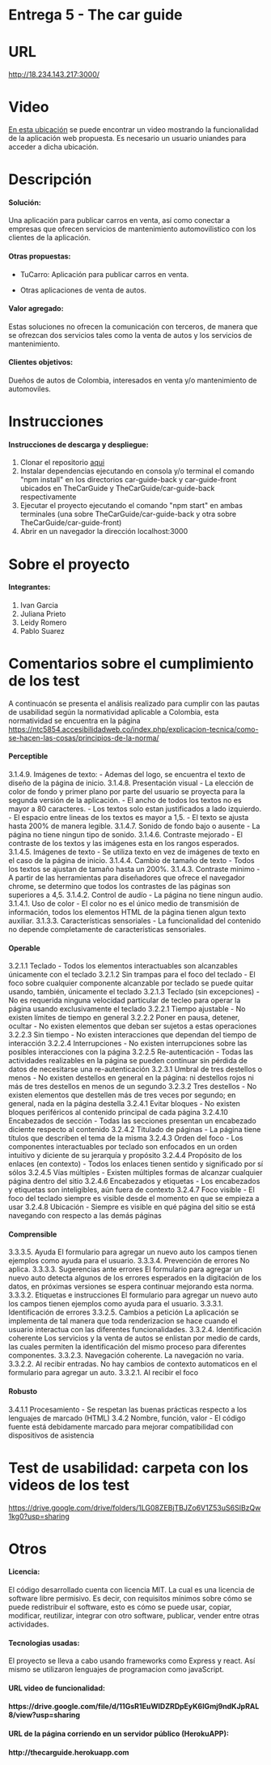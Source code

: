 # Entrega 5 - The car guide

# URL
http://18.234.143.217:3000/

# Video
<a href="https://uniandes-my.sharepoint.com/:v:/g/personal/pa_suarezm_uniandes_edu_co/EYFbGy1Iaa1PpYAHcRYBkY8B5mKOJLGNOBpcxWI9UkClJQ?e=VTKdHw">En esta ubicación</a> se puede encontrar un video mostrando la funcionalidad de la aplicación web propuesta. Es necesario un usuario uniandes para acceder a dicha ubicación.

# Descripción
<h4>Solución:</h4>
Una aplicación para publicar carros en venta, así como conectar a empresas que ofrecen servicios de mantenimiento automovilistico con los clientes de la aplicación.<br>

<h4>Otras propuestas:</h4>

- TuCarro: Aplicación para publicar carros en venta.

- Otras aplicaciones de venta de autos.

<h4>Valor agregado:</h4>
Estas soluciones no ofrecen la comunicación con terceros, de manera que se ofrezcan dos servicios tales como la venta de autos y los servicios de mantenimiento.

<h4>Clientes objetivos:</h4>
Dueños de autos de Colombia, interesados en venta y/o mantenimiento de automoviles.

# Instrucciones
<h4>Instrucciones de descarga y despliegue:</h4>
<ol>
  <li>Clonar el repositorio <a href="https://github.com/isis3710-uniandes/Team04-Entrega4">aqui</a></li>
  <li>Instalar dependencias ejecutando en consola y/o terminal el comando "npm install" en los directorios car-guide-back y car-guide-front ubicados en TheCarGuide y TheCarGuide/car-guide-back respectivamente</li>
  <li>Ejecutar el proyecto ejecutando el comando "npm start" en ambas terminales (una sobre TheCarGuide/car-guide-back y otra sobre TheCarGuide/car-guide-front)</li>
  <li>Abrir en un navegador la dirección localhost:3000</li>
</ol>

# Sobre el proyecto
<h4>Integrantes:</h4>
<ol>
  <li>Ivan Garcia</li>
  <li>Juliana Prieto</li>
  <li>Leidy Romero</li>
  <li>Pablo Suarez</li>
</ol> 

# Comentarios sobre el cumplimiento de los test
A continuacón se presenta el análisis realizado para cumplir con las pautas de usabilidad según la normatividad aplicable a Colombia, esta normatividad se encuentra en la página https://ntc5854.accesibilidadweb.co/index.php/explicacion-tecnica/como-se-hacen-las-cosas/principios-de-la-norma/


<h4>Perceptible</h4>
3.1.4.9. Imágenes de texto: 
  - Ademas del logo, se encuentra el texto de diseño de la página de inicio.
3.1.4.8. Presentación visual
  - La elección de color de fondo y primer plano por parte del usuario se proyecta para la segunda versión de la aplicación.
  - El ancho de todos los textos no es mayor a 80 caracteres.
  - Los textos solo estan justificados a lado izquierdo.
  - El espacio entre lineas de los textos es mayor a 1,5.
  - El texto se ajusta hasta 200% de manera legible.
3.1.4.7. Sonido de fondo bajo o ausente
  - La página no tiene ningun tipo de sonido.
3.1.4.6. Contraste mejorado
  - El contraste de los textos y las imágenes esta en los rangos esperados.
3.1.4.5. Imágenes de texto
  - Se utiliza texto en vez de imágenes de texto en el caso de la página de inicio.
3.1.4.4. Cambio de tamaño de texto
  - Todos los textos se ajustan de tamaño hasta un 200%.
3.1.4.3. Contraste minimo
  - A partir de las herramientas para diseñadores que ofrece el navegador chrome, se determino que todos los contrastes de las páginas son superiores a 4,5.
3.1.4.2. Control de audío
  - La página no tiene ningun audio.
3.1.4.1. Uso de color
  - El color no es el único medio de transmisión de información, todos los elementos HTML de la página tienen algun texto auxiliar.
3.1.3.3. Características sensoriales
  - La funcionalidad del contenido no depende completamente de características sensoriales.
<br>
<h4>Operable</h4>
3.2.1.1 Teclado
  - Todos los elementos interactuables son alcanzables únicamente con el teclado
3.2.1.2 Sin trampas para el foco del teclado
  - El foco sobre cualquier componente alcanzable por teclado se puede quitar usando, también, únicamente el teclado
3.2.1.3 Teclado (sin excepciones)
  - No es requerida ninguna velocidad particular de tecleo para operar la página usando exclusivamente el teclado
3.2.2.1 Tiempo ajustable
  - No existen límites de tiempo en general
3.2.2.2 Poner en pausa, detener, ocultar
  - No existen elementos que deban ser sujetos a estas operaciones
3.2.2.3 Sin tiempo
  - No existen interacciones que dependan del tiempo de interacción
3.2.2.4 Interrupciones
  - No existen interrupciones sobre las posibles interacciones con la página
3.2.2.5 Re-autenticación
  - Todas las actividades realizables en la página se pueden continuar sin pérdida de datos de necesitarse una re-autenticación
3.2.3.1 Umbral de tres destellos o menos
  - No existen destellos en general en la página: ni destellos rojos ni más de tres destellos en menos de un segundo
3.2.3.2 Tres destellos
  - No existen elementos que destellen más de tres veces por segundo; en general, nada en la página destella
3.2.4.1 Evitar bloques
  - No existen bloques periféricos al contenido principal de cada página
3.2.4.10 Encabezados de sección
  - Todas las secciones presentan un encabezado diciente respecto al contenido
3.2.4.2 Titulado de páginas
  - La página tiene títulos que describen el tema de la misma
3.2.4.3 Orden del foco
  - Los componentes interactuables por teclado son enfocados en un orden intuitivo y diciente de su jerarquía y propósito
3.2.4.4 Propósito de los enlaces (en contexto)
  - Todos los enlaces tienen sentido y significado por sí sólos
3.2.4.5 Vías múltiples
 - Existen múltiples formas de alcanzar cualquier página dentro del sitio
3.2.4.6 Encabezados y etiquetas
  - Los encabezados y etiquetas son inteligibles, aún fuera de contexto
3.2.4.7 Foco visible
  - El foco del teclado siempre es visible desde el momento en que se empieza a usar
3.2.4.8 Ubicación
  -  Siempre es visible en qué página del sitio se está navegando con respecto a las demás páginas
<br>
<h4>Comprensible</h4>
3.3.3.5. Ayuda
El formulario para agregar un nuevo auto los campos tienen ejemplos como ayuda para el usuario.
3.3.3.4. Prevención de errores
No aplica.
3.3.3.3. Sugerencias ante errores
El formulario para agregar un nuevo auto detecta algunos de los errores esperados en la digitación de los datos, en próximas versiones se espera continuar mejorando esta norma.
3.3.3.2. Etiquetas e instrucciones
El formulario para agregar un nuevo auto los campos tienen ejemplos como ayuda para el usuario.
3.3.3.1. Identificación de errores
3.3.2.5. Cambios a petición
La aplicación se implementa de tal manera que toda renderizacion se hace cuando el usuario interactua con las diferentes funcionalidades.
3.3.2.4. Identificación coherente
Los servicios y la venta de autos se enlistan por medio de cards, las cuales permiten la identificación del mismo proceso para diferentes componentes.
3.3.2.3. Navegación coherente.
La navegación no varia.
3.3.2.2. Al recibir entradas.
No hay cambios de contexto automaticos en el formulario para agregar un auto.
3.3.2.1. Al recibir el foco
<br>
<h4>Robusto</h4>
3.4.1.1 Procesamiento
  - Se respetan las buenas prácticas respecto a los lenguajes de marcado (HTML)
3.4.2 Nombre, función, valor
  - El código fuente está debidamente marcado para mejorar compatibilidad con dispositivos de asistencia

# Test de usabilidad: carpeta con los videos de los test
https://drive.google.com/drive/folders/1LG08ZEBjTBJZo6V1Z53uS6SIBzQw1kg0?usp=sharing

# Otros
<h4>Licencia:</h4>
El código desarrollado cuenta con licencia MIT. La cual es una licencia de software libre permisivo. Es decir, con requisitos mínimos sobre cómo se puede redistribuir el software, esto es cómo se puede usar, copiar, modificar, reutilizar, integrar con otro software, publicar, vender entre otras actividades.

<h4>Tecnologias usadas:</h4>
El proyecto se lleva a cabo usando frameworks como Express y react. Así mismo se utilizaron lenguajes de programacion como javaScript.
<h4>URL video de funcionalidad:<h4>
https://drive.google.com/file/d/11GsR1EuWlDZRDpEyK6IGmj9ndKJpRAL8/view?usp=sharing
  
<h4>URL de la página corriendo en un servidor público (HerokuAPP):<h4>
http://thecarguide.herokuapp.com
  
